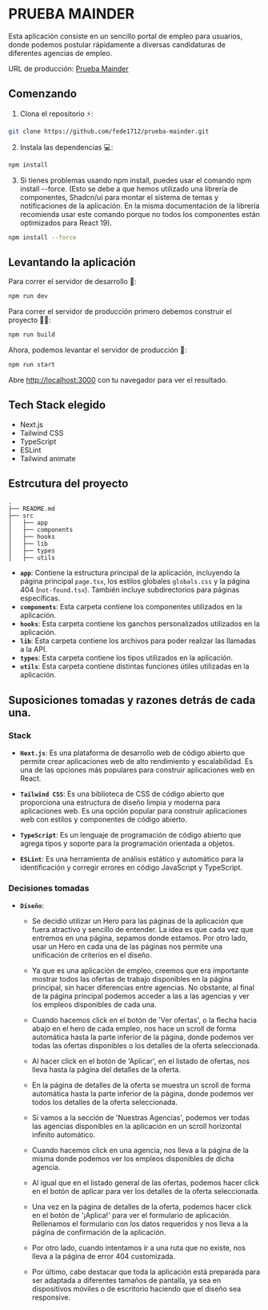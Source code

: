 # PRUEBA MAINDER

Esta aplicación consiste en un sencillo portal de empleo para usuarios, donde podemos postular rápidamente a diversas candidaturas de diferentes agencias de empleo.

URL de producción: [Prueba Mainder](https://prueba-mainder.vercel.app/)

## Comenzando

1. Clona el repositorio ⚡️:

```bash
git clone https://github.com/fede1712/prueba-mainder.git
```

2. Instala las dependencias 💻:

```bash
npm install
```

3. Si tienes problemas usando npm install, puedes usar el comando npm install --force. (Esto se debe a que hemos utilizado una librería de componentes, Shadcn/ui para montar el sistema de temas y notificaciones de la aplicación. En la misma documentación de la librería recomienda usar este comando porque no todos los componentes están optimizados para React 19).

```bash
npm install --force
```

## Levantando la aplicación

Para correr el servidor de desarrollo 🚀:

```bash
npm run dev
```

Para correr el servidor de producción primero debemos construir el proyecto 🧱🔨:

```bash
npm run build
```

Ahora, podemos levantar el servidor de producción 🚀:

```bash
npm run start
```

Abre [http://localhost:3000](http://localhost:3000) con tu navegador para ver el resultado.

## Tech Stack elegido

- Next.js
- Tailwind CSS
- TypeScript
- ESLint
- Tailwind animate

## Estrcutura del proyecto

```
.
├── README.md
├── src
│   ├── app
│   ├── components
│   ├── hooks
│   ├── lib
│   ├── types
│   ├── utils

```

- **`app`**: Contiene la estructura principal de la aplicación, incluyendo la página principal `page.tsx`, los estilos globales `globals.css` y la página 404 (`not-found.tsx`). También incluye subdirectorios para páginas específicas.
- **`components`**: Esta carpeta contiene los componentes utilizados en la aplicación.
- **`hooks`**: Esta carpeta contiene los ganchos personalizados utilizados en la aplicación.
- **`lib`**: Esta carpeta contiene los archivos para poder realizar las llamadas a la API.
- **`types`**: Esta carpeta contiene los tipos utilizados en la aplicación.
- **`utils`**: Esta carpeta contiene distintas funciones útiles utilizadas en la aplicación.

## Suposiciones tomadas y razones detrás de cada una.

### Stack

- **`Next.js`**: Es una plataforma de desarrollo web de código abierto que permite crear aplicaciones web de alto rendimiento y escalabilidad. Es una de las opciones más populares para construir aplicaciones web en React.

- **`Tailwind CSS`**: Es una biblioteca de CSS de código abierto que proporciona una estructura de diseño limpia y moderna para aplicaciones web. Es una opción popular para construir aplicaciones web con estilos y componentes de código abierto.

- **`TypeScript`**: Es un lenguaje de programación de código abierto que agrega tipos y soporte para la programación orientada a objetos.

- **`ESLint`**: Es una herramienta de análisis estático y automático para la identificación y corregir errores en código JavaScript y TypeScript.

### Decisiones tomadas

- **`Diseño`**:

  - Se decidió utilizar un Hero para las páginas de la aplicación que fuera atractivo y sencillo de entender. La idea es que cada vez que entremos en una página, sepamos donde estamos. Por otro lado, usar un Hero en cada una de las páginas nos permite una unificación de criterios en el diseño.

  - Ya que es una aplicación de empleo, creemos que era importante mostrar todos las ofertas de trabajo disponibles en la página principal, sin hacer diferencias entre agencias. No obstante, al final de la página principal podemos acceder a las a las agencias y ver los empleos disponibles de cada una.

  - Cuando hacemos click en el botón de 'Ver ofertas', o la flecha hacia abajo en el hero de cada empleo, nos hace un scroll de forma automática hasta la parte inferior de la página, donde podemos ver todas las ofertas disponibles o los detalles de la oferta seleccionada.

  - Al hacer click en el botón de 'Aplicar', en el listado de ofertas, nos lleva hasta la página del detalles de la oferta.

  - En la página de detalles de la oferta se muestra un scroll de forma automática hasta la parte inferior de la página, donde podemos ver todos los detalles de la oferta seleccionada.

  - Si vamos a la sección de 'Nuestras Agencias', podemos ver todas las agencias disponibles en la aplicación en un scroll horizontal infinito automático.

  - Cuando hacemos click en una agencia, nos lleva a la página de la misma donde podemos ver los empleos disponibles de dicha agencia.

  - Al igual que en el listado general de las ofertas, podemos hacer click en el botón de aplicar para ver los detalles de la oferta seleccionada.

  - Una vez en la página de detalles de la oferta, podemos hacer click en el botón de '¡Aplica!' para ver el formulario de aplicación. Rellenamos el formulario con los datos requeridos y nos lleva a la página de confirmación de la aplicación.

  - Por otro lado, cuando intentamos ir a una ruta que no existe, nos lleva a la página de error 404 customizada.

  - Por último, cabe destacar que toda la aplicación está preparada para ser adaptada a diferentes tamaños de pantalla, ya sea en dispositivos móviles o de escritorio haciendo que el diseño sea responsive.

